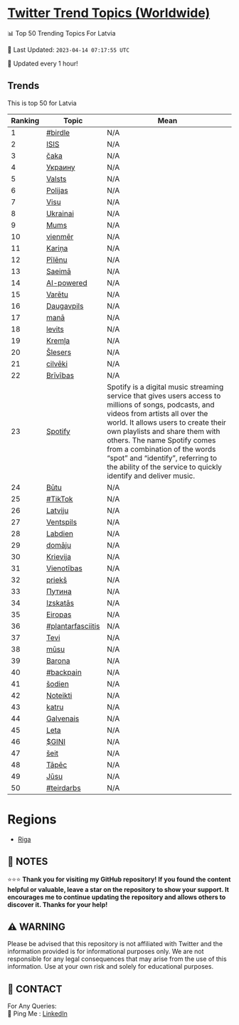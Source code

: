 [Twitter Trend Topics (Worldwide)](https://github.com/ErcinDedeoglu/Twitter-Trend-Topics)
==========


📊 Top 50 Trending Topics For Latvia

📆 Last Updated: `2023-04-14 07:17:55 UTC`

🔧 Updated every 1 hour!


## Trends

This is top 50 for Latvia

| Ranking | Topic | Mean |
| ------- | ------------ | ------------ |
| 1 | [#birdle](http://twitter.com/search?q=%23birdle) | N/A |
| 2 | [ISIS](http://twitter.com/search?q=ISIS) | N/A |
| 3 | [čaka](http://twitter.com/search?q=%c4%8daka) | N/A |
| 4 | [Украину](http://twitter.com/search?q=%d0%a3%d0%ba%d1%80%d0%b0%d0%b8%d0%bd%d1%83) | N/A |
| 5 | [Valsts](http://twitter.com/search?q=Valsts) | N/A |
| 6 | [Polijas](http://twitter.com/search?q=Polijas) | N/A |
| 7 | [Visu](http://twitter.com/search?q=Visu) | N/A |
| 8 | [Ukrainai](http://twitter.com/search?q=Ukrainai) | N/A |
| 9 | [Mums](http://twitter.com/search?q=Mums) | N/A |
| 10 | [vienmēr](http://twitter.com/search?q=vienm%c4%93r) | N/A |
| 11 | [Kariņa](http://twitter.com/search?q=Kari%c5%86a) | N/A |
| 12 | [Pīlēnu](http://twitter.com/search?q=P%c4%abl%c4%93nu) | N/A |
| 13 | [Saeimā](http://twitter.com/search?q=Saeim%c4%81) | N/A |
| 14 | [AI-powered](http://twitter.com/search?q=AI-powered) | N/A |
| 15 | [Varētu](http://twitter.com/search?q=Var%c4%93tu) | N/A |
| 16 | [Daugavpils](http://twitter.com/search?q=Daugavpils) | N/A |
| 17 | [manā](http://twitter.com/search?q=man%c4%81) | N/A |
| 18 | [levits](http://twitter.com/search?q=levits) | N/A |
| 19 | [Kremļa](http://twitter.com/search?q=Krem%c4%bca) | N/A |
| 20 | [Šlesers](http://twitter.com/search?q=%c5%a0lesers) | N/A |
| 21 | [cilvēki](http://twitter.com/search?q=cilv%c4%93ki) | N/A |
| 22 | [Brīvības](http://twitter.com/search?q=Br%c4%abv%c4%abbas) | N/A |
| 23 | [Spotify](http://twitter.com/search?q=Spotify) | Spotify is a digital music streaming service that gives users access to millions of songs, podcasts, and videos from artists all over the world. It allows users to create their own playlists and share them with others. The name Spotify comes from a combination of the words “spot” and “identify”, referring to the ability of the service to quickly identify and deliver music. |
| 24 | [Būtu](http://twitter.com/search?q=B%c5%abtu) | N/A |
| 25 | [#TikTok](http://twitter.com/search?q=%23TikTok) | N/A |
| 26 | [Latviju](http://twitter.com/search?q=Latviju) | N/A |
| 27 | [Ventspils](http://twitter.com/search?q=Ventspils) | N/A |
| 28 | [Labdien](http://twitter.com/search?q=Labdien) | N/A |
| 29 | [domāju](http://twitter.com/search?q=dom%c4%81ju) | N/A |
| 30 | [Krievija](http://twitter.com/search?q=Krievija) | N/A |
| 31 | [Vienotības](http://twitter.com/search?q=Vienot%c4%abbas) | N/A |
| 32 | [priekš](http://twitter.com/search?q=priek%c5%a1) | N/A |
| 33 | [Путина](http://twitter.com/search?q=%d0%9f%d1%83%d1%82%d0%b8%d0%bd%d0%b0) | N/A |
| 34 | [Izskatās](http://twitter.com/search?q=Izskat%c4%81s) | N/A |
| 35 | [Eiropas](http://twitter.com/search?q=Eiropas) | N/A |
| 36 | [#plantarfasciitis](http://twitter.com/search?q=%23plantarfasciitis) | N/A |
| 37 | [Tevi](http://twitter.com/search?q=Tevi) | N/A |
| 38 | [mūsu](http://twitter.com/search?q=m%c5%absu) | N/A |
| 39 | [Barona](http://twitter.com/search?q=Barona) | N/A |
| 40 | [#backpain](http://twitter.com/search?q=%23backpain) | N/A |
| 41 | [šodien](http://twitter.com/search?q=%c5%a1odien) | N/A |
| 42 | [Noteikti](http://twitter.com/search?q=Noteikti) | N/A |
| 43 | [katru](http://twitter.com/search?q=katru) | N/A |
| 44 | [Galvenais](http://twitter.com/search?q=Galvenais) | N/A |
| 45 | [Leta](http://twitter.com/search?q=Leta) | N/A |
| 46 | [$GINI](http://twitter.com/search?q=%24GINI) | N/A |
| 47 | [šeit](http://twitter.com/search?q=%c5%a1eit) | N/A |
| 48 | [Tāpēc](http://twitter.com/search?q=T%c4%81p%c4%93c) | N/A |
| 49 | [Jūsu](http://twitter.com/search?q=J%c5%absu) | N/A |
| 50 | [#teirdarbs](http://twitter.com/search?q=%23teirdarbs) | N/A |



# Regions

* [Riga](</Latvia/Riga.md>)



## 📝 NOTES

⭐⭐⭐ **Thank you for visiting my GitHub repository! If you found the content helpful or valuable, leave a star on the repository to show your support. It encourages me to continue updating the repository and allows others to discover it. Thanks for your help!**


## ⚠️ WARNING

Please be advised that this repository is not affiliated with Twitter and the information provided is for informational purposes only. We are not responsible for any legal consequences that may arise from the use of this information. Use at your own risk and solely for educational purposes.


## 📨 CONTACT

 For Any Queries:  
            🏓 Ping Me : [LinkedIn](https://www.linkedin.com/in/ercindedeoglu/)
